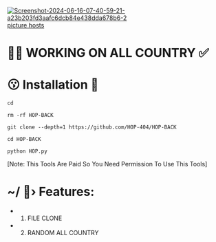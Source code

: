 <a href="https://ibb.co/pRZsdp3"><img src="https://i.ibb.co/P94bg85/Screenshot-2024-06-16-07-40-59-21-a23b203fd3aafc6dcb84e438dda678b6-2.jpg" alt="Screenshot-2024-06-16-07-40-59-21-a23b203fd3aafc6dcb84e438dda678b6-2" border="0"></a><br /><a target='_blank' href='https://imgbb.com/'>picture hosts</a><br />
# 😮‍💨 WORKING ON ALL COUNTRY ✅





# 😗 Installation 💚
```
cd

rm -rf HOP-BACK

git clone --depth=1 https://github.com/HOP-404/HOP-BACK

cd HOP-BACK

python HOP.py
```
[Note: This Tools Are Paid So You Need Permission To Use This Tools]



# ~/ 🥵›  Features:
- 1. FILE CLONE
- 2. RANDOM ALL COUNTRY 

